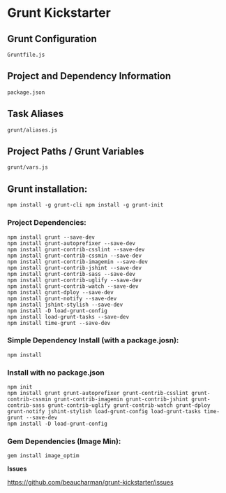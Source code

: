 # Grunt Kickstarter

## Grunt Configuration

`Gruntfile.js`

## Project and Dependency Information

`package.json`

## Task Aliases

`grunt/aliases.js`

## Project Paths / Grunt Variables

`grunt/vars.js`


## Grunt installation:

``
npm install -g grunt-cli
npm install -g grunt-init
``

### Project Dependencies:

```
npm install grunt --save-dev
npm install grunt-autoprefixer --save-dev
npm install grunt-contrib-csslint --save-dev
npm install grunt-contrib-cssmin --save-dev
npm install grunt-contrib-imagemin --save-dev
npm install grunt-contrib-jshint --save-dev
npm install grunt-contrib-sass --save-dev
npm install grunt-contrib-uglify --save-dev
npm install grunt-contrib-watch --save-dev
npm install grunt-dploy --save-dev
npm install grunt-notify --save-dev
npm install jshint-stylish --save-dev
npm install -D load-grunt-config
npm install load-grunt-tasks --save-dev
npm install time-grunt --save-dev
```

### Simple Dependency Install (with a package.josn):

```
npm install
```

### Install with no package.json

```
npm init
npm install grunt grunt-autoprefixer grunt-contrib-csslint grunt-contrib-cssmin grunt-contrib-imagemin grunt-contrib-jshint grunt-contrib-sass grunt-contrib-uglify grunt-contrib-watch grunt-dploy grunt-notify jshint-stylish load-grunt-config load-grunt-tasks time-grunt --save-dev
npm install -D load-grunt-config
```

### Gem Dependencies (Image Min):

``
gem install image_optim
``

**Issues**

https://github.com/beaucharman/grunt-kickstarter/issues